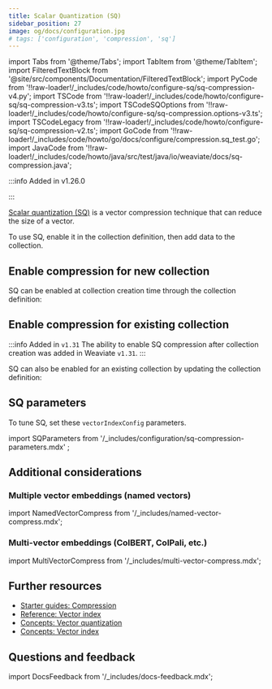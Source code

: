 ```yaml
---
title: Scalar Quantization (SQ)
sidebar_position: 27
image: og/docs/configuration.jpg
# tags: ['configuration', 'compression', 'sq']
---
```


import Tabs from '@theme/Tabs';
import TabItem from '@theme/TabItem';
import FilteredTextBlock from '@site/src/components/Documentation/FilteredTextBlock';
import PyCode from '!!raw-loader!/\_includes/code/howto/configure-sq/sq-compression-v4.py';
import TSCode from '!!raw-loader!/\_includes/code/howto/configure-sq/sq-compression-v3.ts';
import TSCodeSQOptions from '!!raw-loader!/\_includes/code/howto/configure-sq/sq-compression.options-v3.ts';
import TSCodeLegacy from '!!raw-loader!/\_includes/code/howto/configure-sq/sq-compression-v2.ts';
import GoCode from '!!raw-loader!/\_includes/code/howto/go/docs/configure/compression.sq_test.go';
import JavaCode from '!!raw-loader!/\_includes/code/howto/java/src/test/java/io/weaviate/docs/sq-compression.java';

:::info Added in v1.26.0

:::

[Scalar quantization (SQ)](/weaviate/concepts/vector-quantization#scalar-quantization) is a vector compression technique that can reduce the size of a vector.

To use SQ, enable it in the collection definition, then add data to the collection.

## Enable compression for new collection

SQ can be enabled at collection creation time through the collection definition:

<Tabs groupId="languages">
  <TabItem value="py" label="Python">
      <FilteredTextBlock
        text={PyCode}
        startMarker="# START EnableSQ"
        endMarker="# END EnableSQ"
        language="py"
      />
  </TabItem>
  <TabItem value="go" label="Go">
      <FilteredTextBlock
        text={GoCode}
        startMarker="// START EnableSQ"
        endMarker="// END EnableSQ"
        language="go"
      />
  </TabItem>
  <TabItem value="java" label="Java">
    <FilteredTextBlock
      text={JavaCode}
      startMarker="// START EnableSQ"
      endMarker="// END EnableSQ"
      language="java"
    />
  </TabItem>
</Tabs>

## Enable compression for existing collection

:::info Added in `v1.31`
The ability to enable SQ compression after collection creation was added in Weaviate `v1.31`.
:::

SQ can also be enabled for an existing collection by updating the collection definition:

<Tabs groupId="languages">
  <TabItem value="py" label="Python Client v4">
      <FilteredTextBlock
        text={PyCode}
        startMarker="# START UpdateSchema"
        endMarker="# END UpdateSchema"
        language="py"
      />
  </TabItem>
  <TabItem value="go" label="Go">
      <FilteredTextBlock
        text={GoCode}
        startMarker="// START UpdateSchema"
        endMarker="// END UpdateSchema"
        language="go"
      />
  </TabItem>
  <TabItem value="java" label="Java">
    <FilteredTextBlock
      text={JavaCode}
      startMarker="// START UpdateSchema"
      endMarker="// END UpdateSchema"
      language="java"
    />
  </TabItem>
</Tabs>

## SQ parameters

To tune SQ, set these `vectorIndexConfig` parameters.

import SQParameters from '/\_includes/configuration/sq-compression-parameters.mdx' ;

<SQParameters />

<Tabs groupId="languages">
  <TabItem value="py" label="Python">
      <FilteredTextBlock
        text={PyCode}
        startMarker="# START SQWithOptions"
        endMarker="# END SQWithOptions"
        language="py"
      />
  </TabItem>
  <TabItem value="go" label="Go">
      <FilteredTextBlock
        text={GoCode}
        startMarker="// START SQWithOptions"
        endMarker="// END SQWithOptions"
        language="go"
      />
  </TabItem>
  <TabItem value="java" label="Java">
    <FilteredTextBlock
      text={JavaCode}
      startMarker="// START SQWithOptions"
      endMarker="// END SQWithOptions"
      language="java"
    />
  </TabItem>
</Tabs>

## Additional considerations

### Multiple vector embeddings (named vectors)

import NamedVectorCompress from '/\_includes/named-vector-compress.mdx';

<NamedVectorCompress />

### Multi-vector embeddings (ColBERT, ColPali, etc.)

import MultiVectorCompress from '/\_includes/multi-vector-compress.mdx';

<MultiVectorCompress />

## Further resources

- [Starter guides: Compression](/docs/weaviate/starter-guides/managing-resources/compression.mdx)
- [Reference: Vector index](/weaviate/config-refs/indexing/vector-index.mdx)
- [Concepts: Vector quantization](/docs/weaviate/concepts/vector-quantization.md)
- [Concepts: Vector index](/weaviate/concepts/indexing/vector-index.md)

## Questions and feedback

import DocsFeedback from '/\_includes/docs-feedback.mdx';

<DocsFeedback/>
